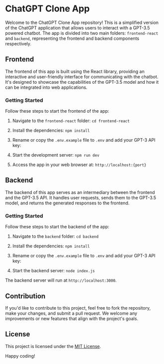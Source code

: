 # ChatGPT Clone App

Welcome to the ChatGPT Clone App repository! This is a simplified version of the ChatGPT application that allows users to interact with a GPT-3.5 powered chatbot. The app is divided into two main folders: `frontend-react` and `backend`, representing the frontend and backend components respectively.

## Frontend

The frontend of this app is built using the React library, providing an interactive and user-friendly interface for communicating with the chatbot. It's designed to showcase the capabilities of the GPT-3.5 model and how it can be integrated into web applications.

### Getting Started

Follow these steps to start the frontend of the app:

1. Navigate to the `frontend-react` folder: `cd frontend-react`

2. Install the dependencies: `npm install`

3. Rename or copy the `.env.example` file to `.env` and add your GPT-3 API key:

4. Start the development server: `npm run dev`

5. Access the app in your web browser at: `http://localhost:{port}`

## Backend

The backend of this app serves as an intermediary between the frontend and the GPT-3.5 API. It handles user requests, sends them to the GPT-3.5 model, and returns the generated responses to the frontend.

### Getting Started

Follow these steps to start the backend of the app:

1. Navigate to the `backend` folder: `cd backend`

2. Install the dependencies: `npm install`

3. Rename or copy the `.env.example` file to `.env` and add your GPT-3 API key:

4. Start the backend server: `node index.js`

The backend server will run at `http://localhost:3000`.

## Contribution

If you'd like to contribute to this project, feel free to fork the repository, make your changes, and submit a pull request. We welcome any improvements or new features that align with the project's goals.

## License

This project is licensed under the [MIT License](LICENSE).

Happy coding!
